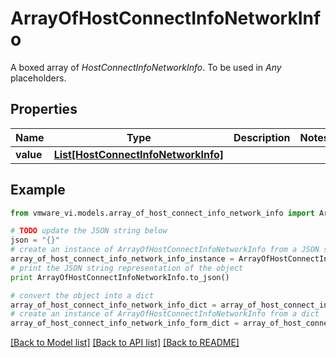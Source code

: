 # ArrayOfHostConnectInfoNetworkInfo

A boxed array of *HostConnectInfoNetworkInfo*. To be used in *Any* placeholders. 

## Properties
Name | Type | Description | Notes
------------ | ------------- | ------------- | -------------
**value** | [**List[HostConnectInfoNetworkInfo]**](HostConnectInfoNetworkInfo.md) |  | 

## Example

```python
from vmware_vi.models.array_of_host_connect_info_network_info import ArrayOfHostConnectInfoNetworkInfo

# TODO update the JSON string below
json = "{}"
# create an instance of ArrayOfHostConnectInfoNetworkInfo from a JSON string
array_of_host_connect_info_network_info_instance = ArrayOfHostConnectInfoNetworkInfo.from_json(json)
# print the JSON string representation of the object
print ArrayOfHostConnectInfoNetworkInfo.to_json()

# convert the object into a dict
array_of_host_connect_info_network_info_dict = array_of_host_connect_info_network_info_instance.to_dict()
# create an instance of ArrayOfHostConnectInfoNetworkInfo from a dict
array_of_host_connect_info_network_info_form_dict = array_of_host_connect_info_network_info.from_dict(array_of_host_connect_info_network_info_dict)
```
[[Back to Model list]](../README.md#documentation-for-models) [[Back to API list]](../README.md#documentation-for-api-endpoints) [[Back to README]](../README.md)


